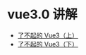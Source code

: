 # vue3.0 讲解

- [了不起的 Vue3（上）](https://juejin.cn/post/6898120355781705736)
- [了不起的 Vue3（下）](https://juejin.cn/post/6898121032171945992)
